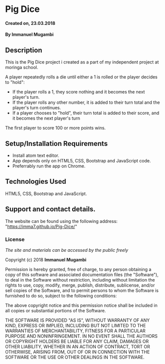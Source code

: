 # Pig Dice

#### Created on, 23.03.2018

#### By **Immanuel Mugambi**

## Description
This is the Pig Dice project i created as a part of my independent project at moringa school. 

A player repeatedly rolls a die until either a 1 is rolled or the player decides to "hold":
- If the player rolls a 1, they score nothing and it becomes the next player's turn.
- If the player rolls any other number, it is added to their turn total and the player's turn continues.
- If a player chooses to "hold", their turn total is added to their score, and it becomes the next player's turn

The first player to score 100 or more points wins.

## Setup/Installation Requirements
* Install atom text editor.
* App depends only on HTML5, CSS, Bootstrap and JavaScript code.
* Preferrably run the app on Chrome.

## Technologies Used
HTML5, CSS, Bootstrap and JavaScript.

## Support and contact details.
The website can be found using the following address: "https://imma7.github.io/Pig-Dice/"

### License
*The site and materials can be accessed by the public freely*

Copyright (c) 2018 **Immanuel Mugambi**

Permission is hereby granted, free of charge, to any person obtaining a copy
of this software and associated documentation files (the "Software"), to deal
in the Software without restriction, including without limitation the rights
to use, copy, modify, merge, publish, distribute, sublicense, and/or sell
copies of the Software, and to permit persons to whom the Software is
furnished to do so, subject to the following conditions:

The above copyright notice and this permission notice shall be included in all
copies or substantial portions of the Software.

THE SOFTWARE IS PROVIDED "AS IS", WITHOUT WARRANTY OF ANY KIND, EXPRESS OR
IMPLIED, INCLUDING BUT NOT LIMITED TO THE WARRANTIES OF MERCHANTABILITY,
FITNESS FOR A PARTICULAR PURPOSE AND NONINFRINGEMENT. IN NO EVENT SHALL THE
AUTHORS OR COPYRIGHT HOLDERS BE LIABLE FOR ANY CLAIM, DAMAGES OR OTHER
LIABILITY, WHETHER IN AN ACTION OF CONTRACT, TORT OR OTHERWISE, ARISING FROM,
OUT OF OR IN CONNECTION WITH THE SOFTWARE OR THE USE OR OTHER DEALINGS IN THE
SOFTWARE.

